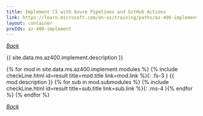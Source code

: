 ```yaml
---
title: Implement CI with Azure Pipelines and GitHub Actions
link: https://learn.microsoft.com/en-us/training/paths/az-400-implement-ci-azure-pipelines-github-actions/
layout: container
preIds: az-400-implement
---
```

[_Back_](.)

{{ site.data.ms.az400.implement.description }}

<!-- {% assign counter = 0 %} {% assign result = page.preIds | append: "-" | append: counter %} -->
{% for mod in site.data.ms.az400.implement.modules %}<!-- {% assign counter = counter | plus: 1 %}{% assign result = page.preIds | append: "-" | append: counter %} -->
{% include checkLine.html id=result title=mod.title link=mod.link %}{: .fs-3 }
<span class="ms-4">{{ mod.description }}</span>
{% for sub in mod.submodules %}<!-- {% assign counter = counter | plus: 1 %}{% assign result = page.preIds | append: "-" | append: counter %} -->
{% include checkLine.html id=result title=sub.title link=sub.link %}{: .ms-4 }{% endfor %}
{% endfor %}

[_Back_](.)